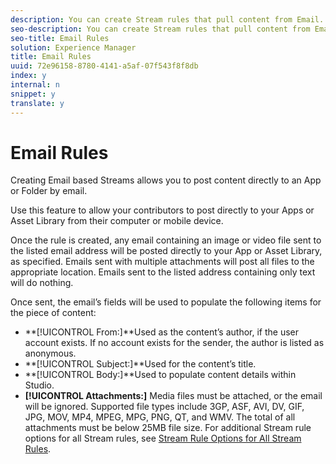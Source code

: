 ```yaml
---
description: You can create Stream rules that pull content from Email.
seo-description: You can create Stream rules that pull content from Email.
seo-title: Email Rules
solution: Experience Manager
title: Email Rules
uuid: 72e96158-8780-4141-a5af-07f543f8f8db
index: y
internal: n
snippet: y
translate: y
---
```


# Email Rules

Creating Email based Streams allows you to post content directly to an App or Folder by email.

Use this feature to allow your contributors to post directly to your Apps or Asset Library from their computer or mobile device.

Once the rule is created, any email containing an image or video file sent to the listed email address will be posted directly to your App or Asset Library, as specified. Emails sent with multiple attachments will post all files to the appropriate location. Emails sent to the listed address containing only text will do nothing.

Once sent, the email’s fields will be used to populate the following items for the piece of content:

* **[!UICONTROL  From:]**Used as the content’s author, if the user account exists. If no account exists for the sender, the author is listed as anonymous.
* **[!UICONTROL  Subject:]**Used for the content’s title.
* **[!UICONTROL  Body:]**Used to populate content details within Studio.
* **[!UICONTROL  Attachments:]** Media files must be attached, or the email will be ignored. Supported file types include 3GP, ASF, AVI, DV, GIF, JPG, MOV, MP4, MPEG, MPG, PNG, QT, and WMV. The total of all attachments must be below 25MB file size.
For additional Stream rule options for all Stream rules, see [ Stream Rule Options for All Stream Rules](c_stream_rule_options_for_all_stream_rules.md#c_stream_rule_options_for_all_stream_rules). 
